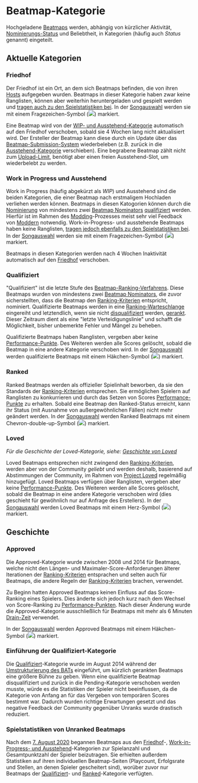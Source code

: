 # Beatmap-Kategorie

Hochgeladene [Beatmaps](/wiki/Beatmap) werden, abhängig von kürzlicher Aktivität, [Nominierungs-Status](/wiki/Beatmap_ranking_procedure#qualification) und Beliebtheit, in Kategorien (häufig auch *Status* genannt) eingeteilt.

## Aktuelle Kategorien

### Friedhof

Der Friedhof ist ein Ort, an dem sich Beatmaps befinden, die von ihren [Hosts](/wiki/Beatmap/Beatmap_host) aufgegeben wurden. Beatmaps in dieser Kategorie haben zwar keine Ranglisten, können aber weiterhin heruntergeladen und gespielt werden und [tragen auch zu den Spielstatistiken bei](#spielstatistiken-von-unranked-beatmaps). In der [Songauswahl](/wiki/Client/Interface#songauswahl) werden sie mit einem Fragezeichen-Symbol (![](/wiki/shared/status/graveyard.png)) markiert.

Eine Beatmap wird von der [WIP- und Ausstehend-Kategorie](#work-in-progress-und-ausstehend) automatisch auf den Friedhof verschoben, sobald sie 4 Wochen lang nicht aktualisiert wird. Der Ersteller der Beatmap kann diese durch ein Update über das [Beatmap-Submission-System](/wiki/Beatmapping/Beatmap_submission) wiederbeleben (z.B. zurück in die [Ausstehend-Kategorie](#work-in-progress-und-ausstehend) verschieben). Eine begrabene Beatmap zählt nicht zum [Upload-Limit](/wiki/osu!supporter#erhöhte-grenzwerte), benötigt aber einen freien Ausstehend-Slot, um wiederbelebt zu werden.

### Work in Progress und Ausstehend

Work in Progress (häufig abgekürzt als *WIP*) und Ausstehend sind die beiden Kategorien, die einer Beatmap nach erstmaligem Hochladen verliehen werden können. Beatmaps in diesen Katogorien können durch die [Nominierung](/wiki/Beatmap_ranking_procedure#nominations) von mindestens zwei [Beatmap Nominators](/wiki/People/Beatmap_Nominators) [qualifiziert](#qualifiziert) werden. Hierfür ist im Rahmen des [Modding](/wiki/Modding)-Prozesses meist sehr viel Feedback von [Moddern](/wiki/Modding/Modder) notwendig. Work-in-Progress- und ausstehende Beatmaps haben keine Ranglisten, [tragen jedoch ebenfalls zu den Spielstatistiken bei](#spielstatistiken-von-unranked-beatmaps). In der [Songauswahl](/wiki/Client/Interface#songauswahl) werden sie mit einem Fragezeichen-Symbol (![](/wiki/shared/status/pending.png)) markiert.

Beatmaps in diesen Kategorien werden nach 4 Wochen Inaktivität automatisch auf den [Friedhof](#friedhof) verschoben.

### Qualifiziert

"Qualifiziert" ist die letzte Stufe des [Beatmap-Ranking-Verfahrens](/wiki/Beatmap_ranking_procedure). Diese Beatmaps wurden von mindestens zwei [Beatmap Nominators](/wiki/People/Beatmap_Nominators), die zuvor sicherstellten, dass die Beatmap den [Ranking-Kriterien](/wiki/Ranking_Criteria) entspricht, nominiert. Qualifizierte Beatmaps werden in eine [Ranking-Warteschlange](/wiki/Beatmap_ranking_procedure/Ranking_queue) eingereiht und letztendlich, wenn sie nicht [disqualifiziert](/wiki/Beatmap_ranking_procedure#nomination-resets) werden, [gerankt](#ranked). Dieser Zeitraum dient als eine "letzte Verteidigungslinie" und schafft die Möglichkeit, bisher unbemerkte Fehler und Mängel zu beheben.

Qualifizierte Beatmaps haben Ranglisten, vergeben aber keine [Performance-Punkte](/wiki/Performance_points). Des Weiteren werden alle Scores gelöscht, sobald die Beatmap in eine andere Kategorie verschoben wird. In der [Songauswahl](/wiki/Client/Interface#songauswahl) werden qualifizierte Beatmaps mit einem Häkchen-Symbol (![](/wiki/shared/status/qualified.png)) markiert.

### Ranked

Ranked Beatmaps werden als offizieller Spielinhalt beworben, da sie den Standards der [Ranking-Kriterien](/wiki/Ranking_Criteria) entsprechen. Sie ermöglichen Spielern auf Ranglisten zu konkurrieren und durch das Setzen von Scores [Performance-Punkte](/wiki/Performance_points) zu erhalten. Sobald eine Beatmap den Ranked-Status erreicht, kann ihr Status (mit Ausnahme von außergewöhnlichen Fällen) nicht mehr geändert werden. In der [Songauswahl](/wiki/Client/Interface#songauswahl) werden Ranked Beatmaps mit einem Chevron-double-up-Symbol (![](/wiki/shared/status/ranked.png)) markiert.

### Loved

*Für die Geschichte der Loved-Kategorie, siehe: [Geschichte von Loved](/wiki/History_of_osu!/History_of_Loved)*

Loved Beatmaps entsprechen nicht zwingend den [Ranking-Kriterien](/wiki/Ranking_Criteria), werden aber von der Community *geliebt* und werden deshalb, basierend auf Abstimmungen der Community, im Rahmen von [Project Loved](/wiki/Community/Project_Loved) regelmäßig hinzugefügt. Loved Beatmaps verfügen über Ranglisten, vergeben aber keine [Performance-Punkte](/wiki/Performance_points). Des Weiteren werden alle Scores gelöscht, sobald die Beatmap in eine andere Kategorie verschoben wird (dies geschieht für gewöhnlich nur auf Anfrage des Erstellers). In der [Songauswahl](/wiki/Client/Interface#songauswahl) werden Loved Beatmaps mit einem Herz-Symbol (![](/wiki/shared/status/loved.png)) markiert.

## Geschichte

### Approved

Die Approved-Kategorie wurde zwischen 2008 und 2014 für Beatmaps, welche nicht den Längen- und Maximaler-Score-Anforderungen älterer Iterationen der [Ranking-Kriterien](/wiki/Ranking_Criteria) entsprachen und selten auch für Beatmaps, die andere Regeln der [Ranking-Kriterien](/wiki/Ranking_Criteria) brachen, verwendet.

Zu Beginn hatten Approved Beatmaps keinen Einfluss auf das Score-Ranking eines Spielers. Dies änderte sich jedoch kurz nach dem Wechsel von Score-Ranking zu [Performance-Punkten](/wiki/Performance_points). Nach dieser Änderung wurde die Approved-Kategorie ausschließlich für Beatmaps mit mehr als 6 Minuten [Drain-Zeit](/wiki/Beatmap/Drain_time) verwendet.

In der [Songauswahl](/wiki/Client/Interface#songauswahl) werden Approved Beatmaps mit einem Häkchen-Symbol (![](/wiki/shared/status/approved.png)) markiert.

### Einführung der Qualifiziert-Kategorie

Die [Qualifiziert](#qualifiziert)-Kategorie wurde im August 2014 während der [Umstrukturierung des BATs](https://osu.ppy.sh/home/news/2014-08-21-restructuring-of-the-bat) eingeführt, um kürzlich gerankten Beatmaps eine größere Bühne zu geben. Wenn eine qualifizierte Beatmap disqualifiziert und zurück in die Pending-Kategorie verschoben werden musste, würde es die Statistiken der Spieler nicht beeinflussen, da die Kategorie von Anfang an für das Vergeben von temporären Scores bestimmt war. Dadurch wurden richtige Erwartungen gesetzt und das negative Feedback der Community gegenüber Unranks wurde drastisch reduziert.

### Spielstatistiken von Unranked Beatmaps

Nach dem [7. August 2020](https://osu.ppy.sh/home/changelog/stable40/20200807.3) begannen Beatmaps aus den [Friedhof](#friedhof)-, [Work-in-Progress- und Ausstehend](#work-in-progress-und-ausstehend)-Kategorien zur Spielanzahl und Gesamtpunktzahl der Spieler beizutragen. Sie erhielten außerdem Statistiken auf ihren individuellen Beatmap-Seiten (Playcount, Erfolgsrate und Stellen, an denen Spieler gescheitert sind), worüber zuvor nur Beatmaps der [Qualifiziert](#qualifiziert)- und [Ranked](#ranked)-Kategorie verfügten.
